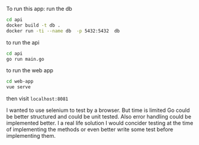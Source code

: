 To run this app:
run the db
```bash
cd api
docker build -t db .
docker run -ti --name db  -p 5432:5432  db
```

to run the api
```bash
cd api
go run main.go
```

to run the web app
```bash
cd web-app
vue serve
```

then visit `localhost:8081`

I wanted to use selenium to test by a browser. But time is limited
Go could be better structured and could be unit tested. Also error handling could be implemented better. I a real life solution I would concider testing at the time of implementing the methods or even better write some test before implementing them.